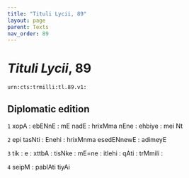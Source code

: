 ```yaml
---
title: "Tituli Lycii, 89"
layout: page
parent: Texts
nav_order: 89
---
```




# *Tituli Lycii*, 89




`urn:cts:trmilli:tl.89.v1:`

## Diplomatic edition
`1` xopA : ebENnE : mE nadE : hrixMma nEne : ehbiye : mei Nt

`2` epi tasNti : Enehi : hrixMnma  esedENnewE : adimeyE

`3` tik : e  : xttbA : tisNke : mE=ne : itlehi : qAti : trMmili :

`4` seipM : pablAti tiyAi